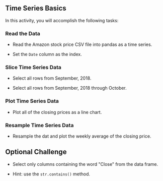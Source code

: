 ## Time Series Basics

In this activity, you will accomplish the following tasks:

### Read the Data

* Read the Amazon stock price CSV file into pandas as a time series.

* Set the `Date` column as the index.
  
### Slice Time Series Data

* Select all rows from September, 2018.

* Select all rows from September, 2018 through October.
  
### Plot Time Series Data
  
* Plot all of the closing prices as a line chart.
  
### Resample Time Series Data

* Resample the dat and plot the weekly average of the closing price.

## Optional Challenge

* Select only columns containing the word "Close" from the data frame.

* Hint: use the `str.contains()` method.
